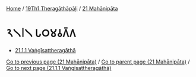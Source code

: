 
[Home](/) / [19Th1 Theragāthāpāḷi](/tipitaka/19Th1.md) / [21 Mahānipāta](/tipitaka/19Th1/21.md)

# 𑁨𑁧𑁇𑁧 𑀧𑀞𑀫𑀯𑀕𑁆𑀕

* [21.1.1 Vaṅgīsattheragāthā](/tipitaka/19Th1/21/21.1/21.1.1.md)

[Go to previous page (21 Mahānipāta)](/tipitaka/19Th1/21.md) / [Go to parent page (21 Mahānipāta)](/tipitaka/19Th1/21.md) / [Go to next page (21.1.1 Vaṅgīsattheragāthā)](/tipitaka/19Th1/21/21.1/21.1.1.md)


